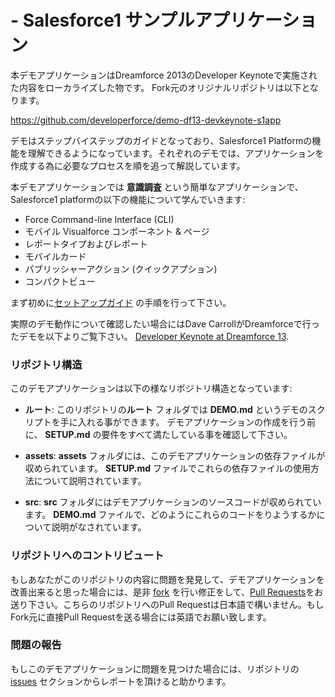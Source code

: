 #  - Salesforce1 サンプルアプリケーション #

本デモアプリケーションはDreamforce 2013のDeveloper Keynoteで実施された内容をローカライズした物です。
Fork元のオリジナルリポジトリは以下となります。

https://github.com/developerforce/demo-df13-devkeynote-s1app


デモはステップバイステップのガイドとなっており、Salesforce1 Platformの機能を理解できるようになっています。それぞれのデモでは、アプリケーションを作成する為に必要なプロセスを順を追って解説しています。

本デモアプリケーションでは **意識調査** という簡単なアプリケーションで、Salesforce1 platformの以下の機能について学んでいきます:

- Force Command-line Interface (CLI)
- モバイル Visualforce コンポーネント & ページ
- レポートタイプおよびレポート
- モバイルカード
- パブリッシャーアクション (クイックアプション)
- コンパクトビュー

まず初めに[セットアップガイド](https://github.com/DeveloperForceJapan/demo-s1app-jp/blob/master/SETUP.md) の手順を行って下さい。

実際のデモ動作について確認したい場合にはDave CarrollがDreamforceで行ったデモを以下よりご覧下さい。
[Developer Keynote at Dreamforce 13](http://www.youtube.com/watch?v=KELBWQIVcfk&list=PLScnZWsj0lrRCMuciE0La1_iKtCPt4Kka).

### リポジトリ構造 ###

このデモアプリケーションは以下の様なリポジトリ構造となっています:

- **ルート**: このリポジトリの**ルート** フォルダでは **DEMO.md** というデモのスクリプトを手に入れる事ができます。  デモアプリケーションの作成を行う前に、 **SETUP.md** の要件をすべて満たしている事を確認して下さい。

- **assets**:  **assets** フォルダには、このデモアプリケーションの依存ファイルが収められています。 **SETUP.md** ファイルでこれらの依存ファイルの使用方法について説明されています。

- **src**: **src** フォルダにはデモアプリケーションのソースコードが収められています。 **DEMO.md** ファイルで、どのようにこれらのコードをりようするかについて説明がなされています。



### リポジトリへのコントリビュート ###

もしあなたがこのリポジトリの内容に問題を発見して、デモアプリケーションを改善出来ると思った場合には、是非 [fork](http://help.github.com/fork-a-repo/) を行い修正をして、[Pull Requests](http://help.github.com/send-pull-requests/)をお送り下さい。こちらのリポジトリへのPull Requestは日本語で構いません。もしFork元に直接Pull Requestを送る場合には英語でお願い致します。


### 問題の報告 ###

もしこのデモアプリケーションに問題を見つけた場合には、リポジトリの [issues](https://github.com/DeveloperForceJapan/demo-s1app-jp/issues) セクションからレポートを頂けると助かります。
